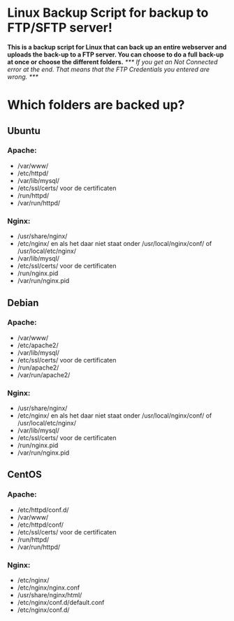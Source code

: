 # Linux Backup Script for backup to FTP/SFTP server!

**This is a backup script for Linux that can back up an entire webserver and uploads the back-up to a FTP server. You can choose to do a full back-up at once or choose the different folders.**
_*** If you get an Not Connected error at the end. That means that the FTP Credentials you entered are wrong. ***_

# Which folders are backed up?
## Ubuntu

### Apache:


- /var/www/
- /etc/httpd/
- /var/lib/mysql/
- /etc/ssl/certs/ voor de certificaten
- /run/httpd/
- /var/run/httpd/

### Nginx:

- /usr/share/nginx/
- /etc/nginx/ en als het daar niet staat onder /usr/local/nginx/conf/ of /usr/local/etc/nginx/
- /var/lib/mysql/
- /etc/ssl/certs/ voor de certificaten
- /run/nginx.pid
- /var/run/nginx.pid
## Debian

### Apache:

- /var/www/
- /etc/apache2/
- /var/lib/mysql/
- /etc/ssl/certs/ voor de certificaten
- /run/apache2/
- /var/run/apache2/

### Nginx:

- /usr/share/nginx/
- /etc/nginx/ en als het daar niet staat onder /usr/local/nginx/conf/ of /usr/local/etc/nginx/
- /var/lib/mysql/
- /etc/ssl/certs/ voor de certificaten
- /run/nginx.pid
- /var/run/nginx.pid

## CentOS

### Apache:

- /etc/httpd/conf.d/
- /var/www/
- /etc/httpd/conf/
- /etc/ssl/certs/ voor de certificaten
- /run/httpd/
- /var/run/httpd/

### Nginx:

- /etc/nginx/
- /etc/nginx/nginx.conf
- /usr/share/nginx/html/
- /etc/nginx/conf.d/default.conf
- /etc/nginx/conf.d/
